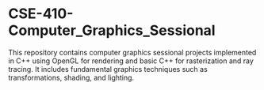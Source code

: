 # CSE-410-Computer_Graphics_Sessional
This repository contains computer graphics sessional projects implemented in C++ using OpenGL for rendering and basic C++ for rasterization and ray tracing. It includes fundamental graphics techniques such as transformations, shading, and lighting.
